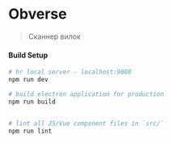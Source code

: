 # Obverse

> Сканнер вилок

#### Build Setup

``` bash
# hr local server - localhost:9080
npm run dev

# build electron application for production
npm run build


# lint all JS/Vue component files in `src/`
npm run lint

```
